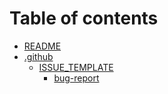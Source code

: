 # Table of contents

* [README](README.md)
* [.github](.github/README.md)
  * [ISSUE\_TEMPLATE](.github/issue_template/README.md)
    * [bug-report](.github/issue_template/bug-report.md)

